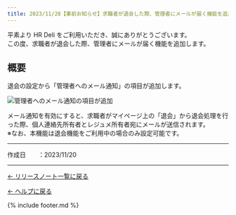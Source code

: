 ```yaml
---
title: 2023/11/28【事前お知らせ】求職者が退会した際、管理者にメールが届く機能を追加します
---
```


平素より HR Deli をご利用いただき、誠にありがとうございます。<br>
この度、求職者が退会した際、管理者にメールが届く機能を追加します。

## 概要
退会の設定から「管理者へのメール通知」の項目が追加します。

![管理者へのメール通知の項目が追加](https://e2info.github.io/hrdeli-docs/release-notes/images/20231128_02.png)

メール通知を有効にすると、求職者がマイページ上の「退会」から退会処理を行った際、個人連絡先所有者とレジュメ所有者宛にメールが送信されます。<br>
※なお、本機能は退会機能をご利用中の場合のみ設定可能です。


-------------

<p>作成日　　：2023/11/20</p>

-------------

[← リリースノート一覧に戻る](https://e2info.github.io/hrdeli-docs/release-notes/archive)<br>

[← ヘルプに戻る](https://e2info.github.io/hrdeli-docs/)<br>

{% include footer.md %}
